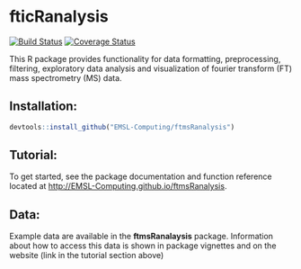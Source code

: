 # fticRanalysis
[![Build Status](https://travis-ci.org/EMSL-Computing/ftmsRanalysis.svg?branch=master)](https://travis-ci.org/EMSL-Computing/ftmsRanalysis)
[![Coverage Status](https://codecov.io/github/EMSL-Computing/ftmsRanalysis/coverage.svg?branch=master)](https://codecov.io/github/EMSL-Computing/ftmsRanalysis?branch=master)

This R package provides functionality for data formatting, preprocessing, filtering, exploratory data analysis and visualization of fourier transform (FT) mass spectrometry (MS) data. 

## Installation:

```r
devtools::install_github("EMSL-Computing/ftmsRanalysis")
```

## Tutorial:

To get started, see the package documentation and function reference located at http://EMSL-Computing.github.io/ftmsRanalysis.

## Data:

Example data are available in the __ftmsRanalaysis__ package. Information about how to access this data is shown in package vignettes and on the website (link in the tutorial section above)
 
